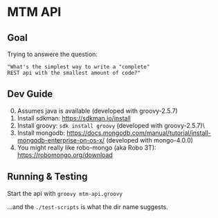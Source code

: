 # MTM API #

## Goal ##

Trying to answere the question:

    "What's the simplest way to write a "complete"
    REST api with the smallest amount of code?"


## Dev Guide ##

0. Assumes java is available (developed with groovy-2.5.7)
1. Install sdkman: <https://sdkman.io/install>
2. Install groovy: `sdk install groovy` (developed with groovy-2.5.7)\
3. Install mongodb: <https://docs.mongodb.com/manual/tutorial/install-mongodb-enterprise-on-os-x/> (developed with mongo-4.0.0)
4. You might really like robo-mongo (aka Robo 3T): <https://robomongo.org/download>


## Running & Testing ##

Start the api with `groovy mtm-api.groovy`

...and the `./test-scripts` is what the dir name suggests.
